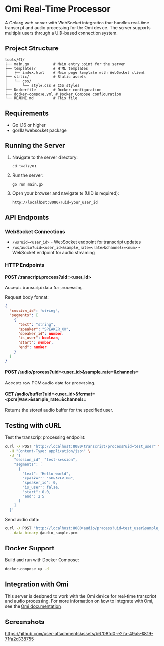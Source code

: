 # Omi Real-Time Processor

A Golang web server with WebSocket integration that handles real-time transcript and audio processing for the Omi device. The server supports multiple users through a UID-based connection system.

## Project Structure

```
tools/01/
├── main.go           # Main entry point for the server
├── templates/        # HTML templates
│   ├── index.html    # Main page template with WebSocket client
├── static/           # Static assets
│   └── css/
│       └── style.css # CSS styles
├── Dockerfile        # Docker configuration
├── docker-compose.yml # Docker Compose configuration
└── README.md         # This file
```

## Requirements

- Go 1.16 or higher
- gorilla/websocket package

## Running the Server

1. Navigate to the server directory:
   ```
   cd tools/01
   ```

2. Run the server:
   ```
   go run main.go
   ```

3. Open your browser and navigate to (UID is required):
   ```
   http://localhost:8080/?uid=your_user_id
   ```

## API Endpoints

### WebSocket Connections

- `/ws?uid=<user_id>` - WebSocket endpoint for transcript updates
- `/ws/audio?uid=<user_id>&sample_rate=<rate>&channels=<num>` - WebSocket endpoint for audio streaming

### HTTP Endpoints

#### POST /transcript/process?uid=<user_id>

Accepts transcript data for processing.

Request body format:
```json
{
  "session_id": "string",
  "segments": [
    {
      "text": "string",
      "speaker": "SPEAKER_XX",
      "speaker_id": number,
      "is_user": boolean,
      "start": number,
      "end": number
    }
  ]
}
```

#### POST /audio/process?uid=<user_id>&sample_rate=<rate>&channels=<num>

Accepts raw PCM audio data for processing.

#### GET /audio/buffer?uid=<user_id>&format=<pcm|wav>&sample_rate=<rate>&channels=<num>

Returns the stored audio buffer for the specified user.

## Testing with cURL

Test the transcript processing endpoint:

```bash
curl -X POST "http://localhost:8080/transcript/process?uid=test_user" \
  -H "Content-Type: application/json" \
  -d '{
    "session_id": "test-session",
    "segments": [
      {
        "text": "Hello world",
        "speaker": "SPEAKER_00",
        "speaker_id": 0,
        "is_user": false,
        "start": 0.0,
        "end": 2.5
      }
    ]
  }'
```

Send audio data:

```bash
curl -X POST "http://localhost:8080/audio/process?uid=test_user&sample_rate=8000&channels=1" \
  --data-binary @audio_sample.pcm
```

## Docker Support

Build and run with Docker Compose:

```bash
docker-compose up -d
```

## Integration with Omi

This server is designed to work with the Omi device for real-time transcript and audio processing. For more information on how to integrate with Omi, see the [Omi documentation](https://docs.omi.me/docs/developer/apps/Integrations).


## Screenshots


https://github.com/user-attachments/assets/b6708fd0-e22a-49a5-8819-71fa2d338755




